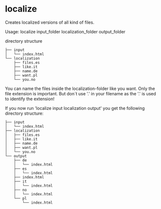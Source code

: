 # localize
Creates localized versions of all kind of files.

Usage: localize input_folder localization_folder output_folder

directory structure
```.
├── input
│   └── index.html
└── localization
    ├── files.es
    ├── like.it
    ├── name.de
    ├── want.pl
    └── you.no
```

You can name the files inside the localization-folder like you want.
Only the file extension is important.
But don´t use '.' in your filename as the '.' is used to identify the extension!

If you now run 'localize input localization output' you get the following directory structure:
```.
├── input
│   └── index.html
├── localization
│   ├── files.es
│   ├── like.it
│   ├── name.de
│   ├── want.pl
│   └── you.no
└── output
    ├── de
    │   └── index.html
    ├── es
    │   └── index.html
    ├── index.html
    ├── it
    │   └── index.html
    ├── no
    │   └── index.html
    └── pl
        └── index.html
```
